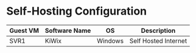 # Self-Hosting Configuration 

| Guest VM | Software Name | OS | Description |
| -------- | ------------- | -- | ----------- |
| SVR1 | KiWix | Windows | Self Hosted Internet | 
